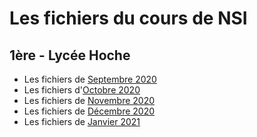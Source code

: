 # Les fichiers du cours de NSI
## 1ère - Lycée Hoche

* Les fichiers de [Septembre 2020](09%20-%20Septembre/)
* Les fichiers d'[Octobre 2020](10%20-%20Octobre/)
* Les fichiers de [Novembre 2020](11%20-%20Novembre/)
* Les fichiers de [Décembre 2020](12%20-%20Décembre/)
* Les fichiers de [Janvier 2021](01%20-%20Janvier/)
